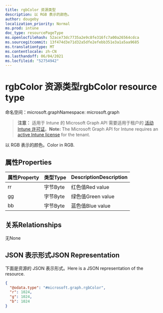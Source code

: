 ```yaml
---
title: rgbColor 资源类型
description: 以 RGB 表示的颜色。
author: dougeby
localization_priority: Normal
ms.prod: intune
doc_type: resourcePageType
ms.openlocfilehash: 52ace73dc7735a2e9c8fe316fc7a00a26564cdca
ms.sourcegitcommit: 13f474d3e71d32a5dfe2efebb351e3a1a5aa9685
ms.translationtype: MT
ms.contentlocale: zh-CN
ms.lasthandoff: 06/04/2021
ms.locfileid: "52754942"
---
```

# <a name="rgbcolor-resource-type"></a><span data-ttu-id="51c8f-103">rgbColor 资源类型</span><span class="sxs-lookup"><span data-stu-id="51c8f-103">rgbColor resource type</span></span>

<span data-ttu-id="51c8f-104">命名空间：microsoft.graph</span><span class="sxs-lookup"><span data-stu-id="51c8f-104">Namespace: microsoft.graph</span></span>

> <span data-ttu-id="51c8f-105">**注意：** 适用于 Intune 的 Microsoft Graph API 需要适用于租户的 [活动 Intune 许可证](https://go.microsoft.com/fwlink/?linkid=839381)。</span><span class="sxs-lookup"><span data-stu-id="51c8f-105">**Note:** The Microsoft Graph API for Intune requires an [active Intune license](https://go.microsoft.com/fwlink/?linkid=839381) for the tenant.</span></span>

<span data-ttu-id="51c8f-106">以 RGB 表示的颜色。</span><span class="sxs-lookup"><span data-stu-id="51c8f-106">Color in RGB.</span></span>

## <a name="properties"></a><span data-ttu-id="51c8f-107">属性</span><span class="sxs-lookup"><span data-stu-id="51c8f-107">Properties</span></span>
|<span data-ttu-id="51c8f-108">属性</span><span class="sxs-lookup"><span data-stu-id="51c8f-108">Property</span></span>|<span data-ttu-id="51c8f-109">类型</span><span class="sxs-lookup"><span data-stu-id="51c8f-109">Type</span></span>|<span data-ttu-id="51c8f-110">Description</span><span class="sxs-lookup"><span data-stu-id="51c8f-110">Description</span></span>|
|:---|:---|:---|
|<span data-ttu-id="51c8f-111">r</span><span class="sxs-lookup"><span data-stu-id="51c8f-111">r</span></span>|<span data-ttu-id="51c8f-112">字节</span><span class="sxs-lookup"><span data-stu-id="51c8f-112">Byte</span></span>|<span data-ttu-id="51c8f-113">红色值</span><span class="sxs-lookup"><span data-stu-id="51c8f-113">Red value</span></span>|
|<span data-ttu-id="51c8f-114">g</span><span class="sxs-lookup"><span data-stu-id="51c8f-114">g</span></span>|<span data-ttu-id="51c8f-115">字节</span><span class="sxs-lookup"><span data-stu-id="51c8f-115">Byte</span></span>|<span data-ttu-id="51c8f-116">绿色值</span><span class="sxs-lookup"><span data-stu-id="51c8f-116">Green value</span></span>|
|<span data-ttu-id="51c8f-117">b</span><span class="sxs-lookup"><span data-stu-id="51c8f-117">b</span></span>|<span data-ttu-id="51c8f-118">字节</span><span class="sxs-lookup"><span data-stu-id="51c8f-118">Byte</span></span>|<span data-ttu-id="51c8f-119">蓝色值</span><span class="sxs-lookup"><span data-stu-id="51c8f-119">Blue value</span></span>|

## <a name="relationships"></a><span data-ttu-id="51c8f-120">关系</span><span class="sxs-lookup"><span data-stu-id="51c8f-120">Relationships</span></span>
<span data-ttu-id="51c8f-121">无</span><span class="sxs-lookup"><span data-stu-id="51c8f-121">None</span></span>

## <a name="json-representation"></a><span data-ttu-id="51c8f-122">JSON 表示形式</span><span class="sxs-lookup"><span data-stu-id="51c8f-122">JSON Representation</span></span>
<span data-ttu-id="51c8f-123">下面是资源的 JSON 表示形式。</span><span class="sxs-lookup"><span data-stu-id="51c8f-123">Here is a JSON representation of the resource.</span></span>
<!-- {
  "blockType": "resource",
  "@odata.type": "microsoft.graph.rgbColor"
}
-->
``` json
{
  "@odata.type": "#microsoft.graph.rgbColor",
  "r": 1024,
  "g": 1024,
  "b": 1024
}
```




